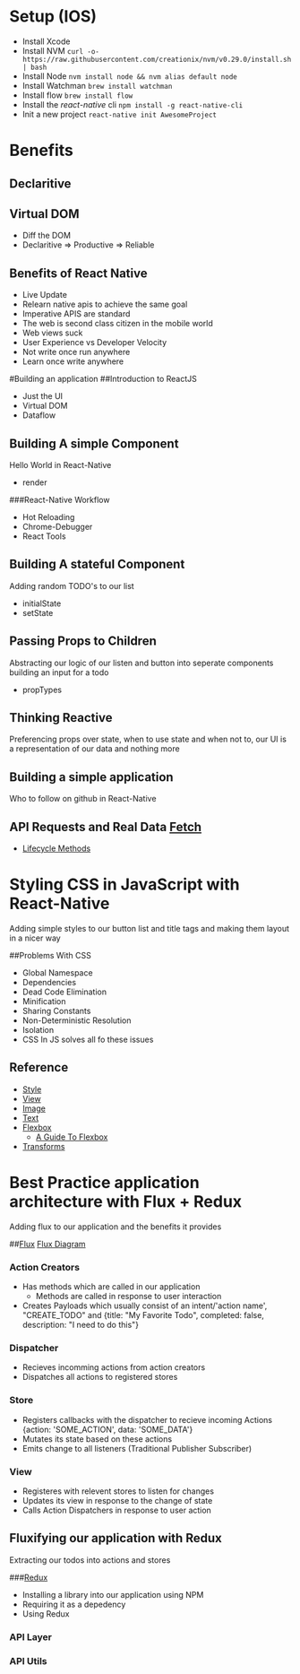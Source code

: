 # Setup (IOS)
* Install Xcode
* Install NVM
`curl -o- https://raw.githubusercontent.com/creationix/nvm/v0.29.0/install.sh | bash`
* Install Node
`nvm install node && nvm alias default node`
* Install Watchman
`brew install watchman`
* Install flow
`brew install flow`
* Install the *react-native* cli
`npm install -g react-native-cli`
* Init a new project
`react-native init AwesomeProject`

# Benefits
## Declaritive
## Virtual DOM
* Diff the DOM
* Declaritive => Productive => Reliable

## Benefits of React Native
* Live Update
* Relearn native apis to achieve the same goal
* Imperative APIS are standard
* The web is second class citizen in the mobile world
* Web views suck
* User Experience vs Developer Velocity
* Not write once run anywhere
* Learn once write anywhere

#Building an application
##Introduction to ReactJS
* Just the UI
* Virtual DOM
* Dataflow

## Building A simple Component
Hello World in React-Native

* render

###React-Native Workflow
* Hot Reloading
* Chrome-Debugger
* React Tools

## Building A stateful Component
Adding random TODO's to our list

* initialState
* setState


## Passing Props to Children
Abstracting our logic of our listen and button into seperate components building an input for a todo

* propTypes

## Thinking Reactive
Preferencing props over state, when to use state and when not to, our UI is a representation of our data and nothing more

## Building a simple application
Who to follow on github in React-Native

## API Requests and Real Data [Fetch](https://developer.mozilla.org/en-US/docs/Web/API/Fetch_API)
* [Lifecycle Methods](https://facebook.github.io/react/docs/component-specs.html#lifecycle-methods)

# Styling CSS in JavaScript with React-Native
Adding simple styles to our button list and title tags and making them layout in a nicer way

##Problems With CSS
* Global Namespace
* Dependencies
* Dead Code Elimination
* Minification
* Sharing Constants
* Non-Deterministic Resolution
* Isolation
* CSS In JS solves all fo these issues

## Reference
* [Style](https://facebook.github.io/react-native/docs/style.html)
* [View](https://facebook.github.io/react-native/docs/view.html)
* [Image](https://facebook.github.io/react-native/docs/image.html)
* [Text](https://facebook.github.io/react-native/docs/text.html)
* [Flexbox](https://facebook.github.io/react-native/docs/flexbox.html)
    * [A Guide To Flexbox](https://css-tricks.com/snippets/css/a-guide-to-flexbox/)
* [Transforms](https://facebook.github.io/react-native/docs/transforms.html)

# Best Practice application architecture with Flux + Redux
Adding flux to our application and the benefits it provides

##[Flux](https://github.com/facebook/flux)
[Flux Diagram](https://raw.githubusercontent.com/facebook/flux/master/docs/img/flux-diagram-white-background.png)
### Action Creators
* Has methods which are called in our application
    * Methods are called in response to user interaction
* Creates Payloads which usually consist of an intent/'action name', "CREATE_TODO" and {title: "My Favorite Todo", completed: false, description: "I need to do this"}

### Dispatcher
* Recieves incomming actions from action creators
* Dispatches all actions to registered stores

### Store
* Registers callbacks with the dispatcher to recieve incoming Actions {action: 'SOME_ACTION', data: 'SOME_DATA'}
* Mutates its state based on these actions
* Emits change to all listeners (Traditional Publisher Subscriber)

### View
* Registeres with relevent stores to listen for changes
* Updates its view in response to the change of state
* Calls Action Dispatchers in response to user action

## Fluxifying our application with Redux
Extracting our todos into actions and stores

###[Redux](http://rackt.org/redux/)
* Installing a library into our application using NPM
* Requiring it as a depedency
* Using Redux

### API Layer

### API Utils


